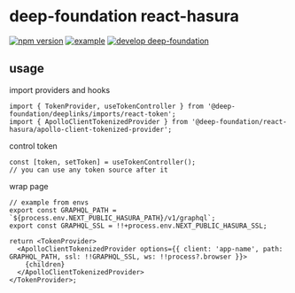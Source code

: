 # deep-foundation react-hasura

[![npm version](https://badge.fury.io/js/%40deep-foundation%2Freact-hasura.svg)](https://badge.fury.io/js/%40deep-foundation%2Freact-hasura) [![example](https://badgen.net/badge/example/gh-pages/gray)](https://deep-foundation.github.io/hasura/) [![develop deep-foundation](https://badgen.net/badge/develop/deep-foundation)](https://github.com/deep-foundation/deep-foundation)

## usage

import providers and hooks
```tsx
import { TokenProvider, useTokenController } from '@deep-foundation/deeplinks/imports/react-token';
import { ApolloClientTokenizedProvider } from '@deep-foundation/react-hasura/apollo-client-tokenized-provider';
```

control token
```tsx
const [token, setToken] = useTokenController();
// you can use any token source after it
```

wrap page
```tsx
// example from envs
export const GRAPHQL_PATH = `${process.env.NEXT_PUBLIC_HASURA_PATH}/v1/graphql`;
export const GRAPHQL_SSL = !!+process.env.NEXT_PUBLIC_HASURA_SSL;

return <TokenProvider>
  <ApolloClientTokenizedProvider options={{ client: 'app-name', path: GRAPHQL_PATH, ssl: !!GRAPHQL_SSL, ws: !!process?.browser }}>
    {children}
  </ApolloClientTokenizedProvider>
</TokenProvider>;
```
